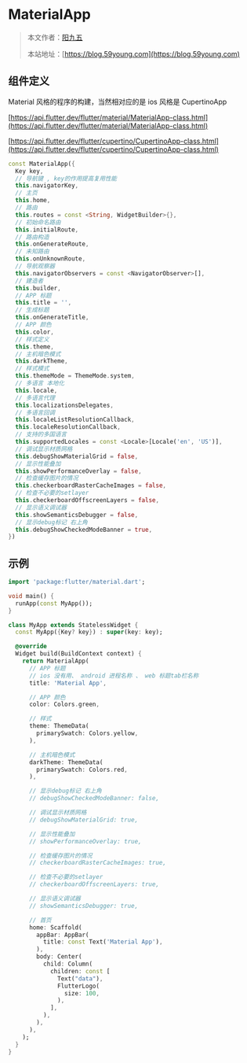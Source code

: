 # MaterialApp

> 本文作者：[阳九五](https://github.com/CN-YoungYang)
>
> 本站地址：[https://blog.59young.com](https://blog.59young.com)

## 组件定义
Material 风格的程序的构建，当然相对应的是 ios 风格是 CupertinoApp

[https://api.flutter.dev/flutter/material/MaterialApp-class.html](https://api.flutter.dev/flutter/material/MaterialApp-class.html)

[https://api.flutter.dev/flutter/cupertino/CupertinoApp-class.html](https://api.flutter.dev/flutter/cupertino/CupertinoApp-class.html)

```dart
const MaterialApp({
  Key key,
  // 导航键 , key的作用提高复用性能
  this.navigatorKey,
  // 主页
  this.home,
  // 路由
  this.routes = const <String, WidgetBuilder>{},
  // 初始命名路由
  this.initialRoute,
  // 路由构造
  this.onGenerateRoute,
  // 未知路由
  this.onUnknownRoute,
  // 导航观察器
  this.navigatorObservers = const <NavigatorObserver>[],
  // 建造者
  this.builder,
  // APP 标题
  this.title = '',
  // 生成标题
  this.onGenerateTitle,
  // APP 颜色
  this.color,
  // 样式定义
  this.theme,
  // 主机暗色模式
  this.darkTheme,
  // 样式模式
  this.themeMode = ThemeMode.system,
  // 多语言 本地化
  this.locale,
  // 多语言代理
  this.localizationsDelegates,
  // 多语言回调
  this.localeListResolutionCallback,
  this.localeResolutionCallback,
  // 支持的多国语言
  this.supportedLocales = const <Locale>[Locale('en', 'US')],
  // 调试显示材质网格
  this.debugShowMaterialGrid = false,
  // 显示性能叠加
  this.showPerformanceOverlay = false,
  // 检查缓存图片的情况
  this.checkerboardRasterCacheImages = false,
  // 检查不必要的setlayer
  this.checkerboardOffscreenLayers = false,
  // 显示语义调试器
  this.showSemanticsDebugger = false,
  // 显示debug标记 右上角
  this.debugShowCheckedModeBanner = true,
})
```

## 示例
```dart
import 'package:flutter/material.dart';

void main() {
  runApp(const MyApp());
}

class MyApp extends StatelessWidget {
  const MyApp({Key? key}) : super(key: key);

  @override
  Widget build(BuildContext context) {
    return MaterialApp(
      // APP 标题
      // ios 没有用、 android 进程名称 、 web 标题tab栏名称
      title: 'Material App',

      // APP 颜色
      color: Colors.green,

      // 样式
      theme: ThemeData(
        primarySwatch: Colors.yellow,
      ),

      // 主机暗色模式
      darkTheme: ThemeData(
        primarySwatch: Colors.red,
      ),

      // 显示debug标记 右上角
      // debugShowCheckedModeBanner: false,

      // 调试显示材质网格
      // debugShowMaterialGrid: true,

      // 显示性能叠加
      // showPerformanceOverlay: true,

      // 检查缓存图片的情况
      // checkerboardRasterCacheImages: true,

      // 检查不必要的setlayer
      // checkerboardOffscreenLayers: true,

      // 显示语义调试器
      // showSemanticsDebugger: true,

      // 首页
      home: Scaffold(
        appBar: AppBar(
          title: const Text('Material App'),
        ),
        body: Center(
          child: Column(
            children: const [
              Text("data"),
              FlutterLogo(
                size: 100,
              ),
            ],
          ),
        ),
      ),
    );
  }
}
```